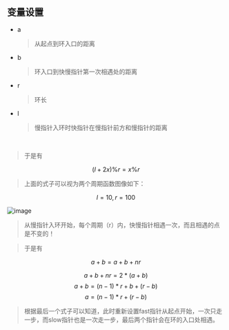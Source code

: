 ## 变量设置

* a
  > 从起点到环入口的距离

* b
  > 环入口到快慢指针第一次相遇处的距离

* r
  > 环长

* l
  > 慢指针入环时快指针在慢指针前方和慢指针的距离

  ​

 > 于是有


$$
(l + 2x) \% r = x\%r 
$$

  > 上面的式子可以视为两个周期函数图像如下：

$$
l = 10, r = 100
$$

![image](http://note.youdao.com/yws/public/resource/f8d7e3dff6b1129ff4c32a7cbc985552/xmlnote/WEBRESOURCEd4629c8b676027f8ad257d12cb3e26b5/3892)


  > 从慢指针入环开始，每个周期（r）内，快慢指针相遇一次，而且相遇的点是不变的！

  > 于是有


$$
a + b = a + b + nr
$$

$$
a + b + nr = 2 *(a + b)
$$
$$
a + b = (n - 1) * r + b + (r - b)
$$
$$
a = (n - 1) * r + (r - b)
$$

  > 根据最后一个式子可以知道，此时重新设置fast指针从起点开始，一次只走一步，而slow指针也是一次走一步，最后两个指针会在环的入口处相遇。